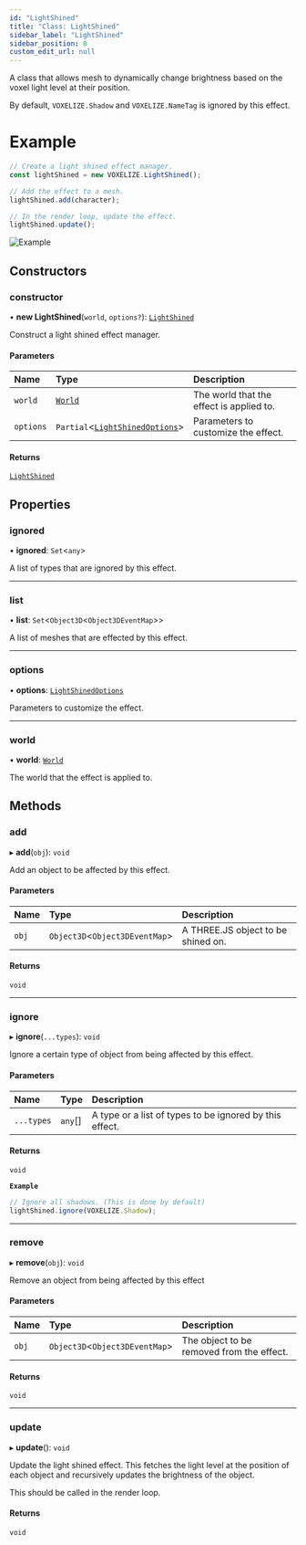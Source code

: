 ```yaml
---
id: "LightShined"
title: "Class: LightShined"
sidebar_label: "LightShined"
sidebar_position: 0
custom_edit_url: null
---
```


A class that allows mesh to dynamically change brightness based on the voxel light level at their position.

By default, `VOXELIZE.Shadow` and `VOXELIZE.NameTag` is ignored by this effect.

# Example
```ts
// Create a light shined effect manager.
const lightShined = new VOXELIZE.LightShined();

// Add the effect to a mesh.
lightShined.add(character);

// In the render loop, update the effect.
lightShined.update();
```

![Example](/img/docs/light-shined.png)

## Constructors

### constructor

• **new LightShined**(`world`, `options?`): [`LightShined`](LightShined.md)

Construct a light shined effect manager.

#### Parameters

| Name | Type | Description |
| :------ | :------ | :------ |
| `world` | [`World`](World.md) | The world that the effect is applied to. |
| `options` | `Partial`\<[`LightShinedOptions`](../modules.md#lightshinedoptions-166)\> | Parameters to customize the effect. |

#### Returns

[`LightShined`](LightShined.md)

## Properties

### ignored

• **ignored**: `Set`\<`any`\>

A list of types that are ignored by this effect.

___

### list

• **list**: `Set`\<`Object3D`\<`Object3DEventMap`\>\>

A list of meshes that are effected by this effect.

___

### options

• **options**: [`LightShinedOptions`](../modules.md#lightshinedoptions-166)

Parameters to customize the effect.

___

### world

• **world**: [`World`](World.md)

The world that the effect is applied to.

## Methods

### add

▸ **add**(`obj`): `void`

Add an object to be affected by this effect.

#### Parameters

| Name | Type | Description |
| :------ | :------ | :------ |
| `obj` | `Object3D`\<`Object3DEventMap`\> | A THREE.JS object to be shined on. |

#### Returns

`void`

___

### ignore

▸ **ignore**(`...types`): `void`

Ignore a certain type of object from being affected by this effect.

#### Parameters

| Name | Type | Description |
| :------ | :------ | :------ |
| `...types` | `any`[] | A type or a list of types to be ignored by this effect. |

#### Returns

`void`

**`Example`**

```ts
// Ignore all shadows. (This is done by default)
lightShined.ignore(VOXELIZE.Shadow);
```

___

### remove

▸ **remove**(`obj`): `void`

Remove an object from being affected by this effect

#### Parameters

| Name | Type | Description |
| :------ | :------ | :------ |
| `obj` | `Object3D`\<`Object3DEventMap`\> | The object to be removed from the effect. |

#### Returns

`void`

___

### update

▸ **update**(): `void`

Update the light shined effect. This fetches the light level at the position of
each object and recursively updates the brightness of the object.

This should be called in the render loop.

#### Returns

`void`
